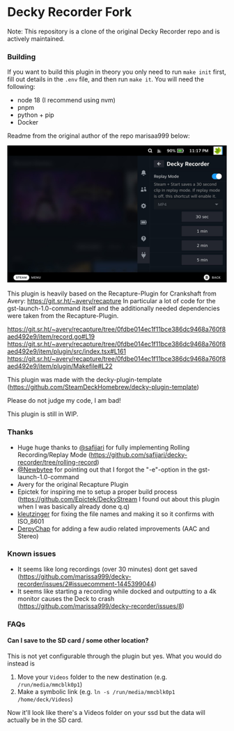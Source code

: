 # Decky Recorder Fork

Note: This repository is a clone of the original Decky Recorder repo and is actively maintained.

### Building
If you want to build this plugin in theory you only need to run `make init` first, fill out details in the `.env` file, and then run `make it`. You will need the following:
- node 18 (I recommend using nvm)
- pnpm
- python + pip
- Docker

Readme from the original author of the repo marisaa999 below:

![Decky-Recorder Example Screenshot](decky-recorder-screenshot.png)

This plugin is heavily based on the Recapture-Plugin for Crankshaft from Avery: https://git.sr.ht/~avery/recapture
In particular a lot of code for the gst-launch-1.0-command itself and the additionally needed dependencies were taken from the Recapture-Plugin.

https://git.sr.ht/~avery/recapture/tree/0fdbe014ec1f11bce386dc9468a760f8aed492e9/item/record.go#L19
https://git.sr.ht/~avery/recapture/tree/0fdbe014ec1f11bce386dc9468a760f8aed492e9/item/plugin/src/index.tsx#L161
https://git.sr.ht/~avery/recapture/tree/0fdbe014ec1f11bce386dc9468a760f8aed492e9/item/plugin/Makefile#L22

This plugin was made with the decky-plugin-template (https://github.com/SteamDeckHomebrew/decky-plugin-template)

Please do not judge my code, I am bad!

This plugin is still in WIP.

### Thanks
- Huge huge thanks to [@safijari](https://github.com/safijari) for fully implementing Rolling Recording/Replay Mode (https://github.com/safijari/decky-recorder/tree/rolling-record)
- [@Newbytee](https://github.com/Newbytee) for pointing out that I forgot the "-e"-option in the gst-launch-1.0-command
- Avery for the original Recapture Plugin
- Epictek for inspiring me to setup a proper build process (https://github.com/Epictek/DeckyStream I found out about this plugin when I was basically already done q.q)
- [kleutzinger](https://github.com/kleutzinger) for fixing the file names and making it so it confirms with ISO_8601
- [DerpyChap](https://github.com/DerpyChap) for adding a few audio related improvements (AAC and Stereo)

### Known issues
- It seems like long recordings (over 30 minutes) dont get saved (https://github.com/marissa999/decky-recorder/issues/2#issuecomment-1445399044)
- It seems like starting a recording while docked and outputting to a 4k monitor causes the Deck to crash (https://github.com/marissa999/decky-recorder/issues/8)

### FAQs
#### Can I save to the SD card / some other location?
This is not yet configurable through the plugin but yes. What you would do instead is
1. Move your `Videos` folder to the new destination (e.g. `/run/media/mmcblk0p1`)
2. Make a symbolic link (e.g. `ln -s /run/media/mmcblk0p1 /home/deck/Videos`)

Now it'll look like there's a Videos folder on your ssd but the data will actually be in the SD card.
